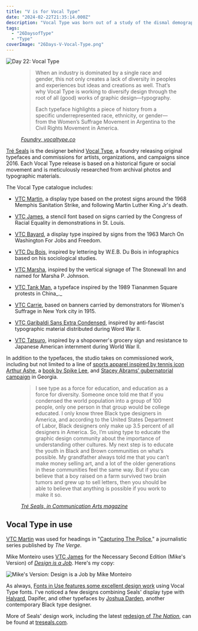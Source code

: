 ```yaml
---
title: "V is for Vocal Type"
date: "2024-02-22T21:35:14.000Z"
description: "Vocal Type was born out of a study of the dismal demographics of the design profession in the U.S."
tags: 
  - "26DaysofType"
  - "Type"
coverImage: "26Days-V-Vocal-Type.png"
---
```


![Day 22: Vocal Type](/img/post-images/26Days-V-Vocal-Type-1024x576.png)

<figure>
 <blockquote>
  <p>When an industry is dominated by a single race and gender, this not only creates a lack of diversity in peoples and experiences but ideas and creations as well. That’s why Vocal Type is working to diversify design through the root of all (good) works of graphic design—typography.</p>
  <p>Each typeface highlights a piece of history from a specific underrepresented race, ethnicity, or gender—from the Women’s Suffrage Movement in Argentina to the Civil Rights Movement in America.</p>
 </blockquote>
 <figcaption><cite><a href="https://www.vocaltype.co/foundry">Foundry, vocaltype.co</a></cite></figcaption>
</figure>

[Tré Seals](https://www.treseals.com) is the designer behind [Vocal Type](https://www.vocaltype.co/), a foundry releasing original typefaces and commissions for artists, organizations, and campaigns since 2016. Each Vocal Type release is based on a historical figure or social movement and is meticulously researched from archival photos and typographic materials.

The Vocal Type catalogue includes:

- [VTC Martin](https://www.vocaltype.co/history-of/martin), a display type based on the protest signs around the 1968 Memphis Sanitation Strike, and following Martin Luther King Jr's death.

- [VTC James](https://www.vocaltype.co/history-of/james), a stencil font based on signs carried by the Congress of Racial Equality in demonstrations in St. Louis.

- [VTC Bayard](https://www.vocaltype.co/history-of/bayard), a display type inspired by signs from the 1963 March On Washington For Jobs and Freedom.

- [VTC Du Bois](https://www.vocaltype.co/history-of/du-bois), inspired by lettering by W.E.B. Du Bois in infographics based on his sociological studies.

- [VTC Marsha](https://www.vocaltype.co/history-of/marsha), inspired by the vertical signage of The Stonewall Inn and named for Marsha P. Johnson.

- [VTC Tank Man](https://www.vocaltype.co/history-of/tank-man), a typeface inspired by the 1989 Tiananmen Square protests in China_._

- [VTC Carrie](https://www.vocaltype.co/history-of/carrie), based on banners carried by demonstrators for Women's Suffrage in New York city in 1915.

- [VTC Garibaldi Sans Extra Condensed](https://www.vocaltype.co/history-of/garibaldi), inspired by anti-fascist typographic material distributed during Word War II.

- [VTC Tatsuro](https://www.vocaltype.co/history-of/tatsuro), inspired by a shopowner's grocery sign and resistance to Japanese American internment during World War II.

In addition to the typefaces, the studio takes on commissioned work, including but not limited to a line of [sports apparel inspired by tennis icon Arthur Ashe](https://www.vocaltype.co/case-study/arthur-ashe), a [book by Spike Lee](https://www.printmag.com/daily-heller/the-daily-heller/), and [Stacey Abrams’ gubernatorial campaign](https://www.vocaltype.co/case-study/stacey-abrams) in Georgia.


<figure>
 <blockquote>
  <p>I see type as a force for education, and education as a force for diversity. Someone once told me that if you condensed the world population into a group of 100 people, only one person in that group would be college educated. I only know three Black type designers in America, and according to the United States Department of Labor, Black designers only make up 3.5 percent of all designers in America. So, I’m using type to educate the graphic design community about the importance of understanding other cultures. My next step is to educate the youth in Black and Brown communities on what’s possible. My grandfather always told me that you can’t make money selling art, and a lot of the older generations in these communities feel the same way. But if you can believe that a boy raised on a farm survived two brain tumors and grew up to sell letters, then you should be able to believe that anything is possible if you work to make it so.</p>
 </blockquote>
 <figcaption><cite><a href="https://www.commarts.com/columns/seals">Tré Seals, in Communication Arts magazine</a></cite></figcaption>
</figure>

## Vocal Type in use

[VTC Martin](https://www.vocaltype.co/history-of/martin) was used for headings in "[Capturing The Police](https://www.theverge.com/c/21355121/new-civil-rights-movement-police-brutality-protests-film-videos-black-lives-matter)," a journalistic series published by _The Verge_.

Mike Monteiro uses [VTC James](https://www.vocaltype.co/history-of/james) for the Necessary Second Edition (Mike's Version) of _[Design is a Job](https://www.designisajob.com/)_. Here's my copy:

![Mike's Version: Design is a Job by Mike Monteiro](/img/post-images/IMG_3683-768x1024.jpeg)

As always, [Fonts in Use features some excellent design work](https://fontsinuse.com/type_designers/6335/tre-seals) using Vocal Type fonts. I've noticed a few designs combining Seals' display type with [Halyard](https://nicksimson.com/posts/halyard/), Dapifer, and other typefaces by [Joshua Darden](https://www.dardenstudio.com/), another contemporary Black type designer.

More of Seals' design work, including the latest [redesign of _The Nation_](https://www.treseals.com/overview/the-nation), can be found at [treseals.com](https://www.treseals.com).
